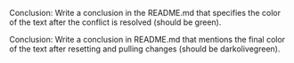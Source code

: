 Conclusion: Write a conclusion in the README.md that specifies the color of the text after the conflict is resolved (should be green).

Conclusion: Write a conclusion in README.md that mentions the final color of the text after resetting and pulling changes (should be darkolivegreen).
